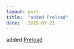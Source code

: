 ```yaml
---
layout: post
title:  "added Preload"
date:   2015-07-21
---
```


added <a href="http://www.w3.org/TR/preload/">Preload</a>

